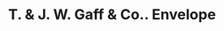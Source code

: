 ---
doi: 10.7916/D8GQ88S8
date_other: unknown
date_other_textual: unknown
form: printed ephemera
genre:
- Envelopes
name:
- T. & J. W. Gaff & Co.
object_in_context_url: https://biggert.cul.columbia.edu/items/view/ave_biggert_00280
subject_hierarchical_geographic:
- Aurora, Indiana, United States
subject_name:
- T. & J. W. Gaff & Co.
title: T. & J. W. Gaff & Co.. Envelope
sort_title: T. & J. W. Gaff & Co.. Envelope
call_number: ave_biggert_00280
coordinates:
- 39.058611111111105,-84.90361111111112
pid: ave_biggert_00280
identifiers: ave_biggert_00280
permalink: /biggert/ave_biggert_00280/
layout: iiif-image-page
---
